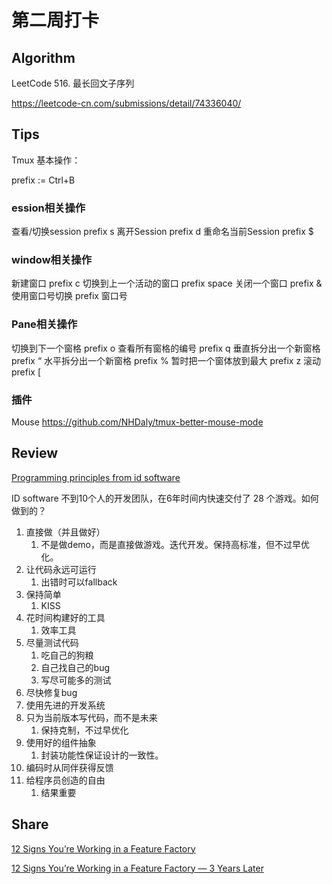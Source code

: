 # 第二周打卡

## Algorithm

LeetCode 516. 最长回文子序列

https://leetcode-cn.com/submissions/detail/74336040/

## Tips

Tmux 基本操作：

prefix := Ctrl+B

### ession相关操作
查看/切换session	prefix s
离开Session	prefix d
重命名当前Session	prefix $

### window相关操作 
新建窗口	prefix c
切换到上一个活动的窗口	prefix space
关闭一个窗口	prefix &
使用窗口号切换	prefix 窗口号

### Pane相关操作
切换到下一个窗格	prefix o
查看所有窗格的编号	prefix q
垂直拆分出一个新窗格	prefix “
水平拆分出一个新窗格	prefix %
暂时把一个窗体放到最大	prefix z
滚动 prefix [

### 插件
Mouse https://github.com/NHDaly/tmux-better-mouse-mode

## Review

[Programming principles from id software](https://blog.usejournal.com/programming-principles-from-id-software-bed83e762210)

ID software 不到10个人的开发团队，在6年时间内快速交付了 28 个游戏。如何做到的？

1. 直接做（并且做好）
    1. 不是做demo，而是直接做游戏。迭代开发。保持高标准，但不过早优化。
2. 让代码永远可运行
    1. 出错时可以fallback
3. 保持简单
    1. KISS
4. 花时间构建好的工具
    1. 效率工具
5. 尽量测试代码
    1. 吃自己的狗粮
    2. 自己找自己的bug
    3. 写尽可能多的测试
6. 尽快修复bug
7. 使用先进的开发系统
8. 只为当前版本写代码，而不是未来
    1. 保持克制，不过早优化
9. 使用好的组件抽象
    1. 封装功能性保证设计的一致性。
10. 编码时从同伴获得反馈
11. 给程序员创造的自由
    1. 结果重要

## Share

[12 Signs You’re Working in a Feature Factory](https://cutle.fish/blog/12-signs-youre-working-in-a-feature-factory)

[12 Signs You’re Working in a Feature Factory — 3 Years Later](https://amplitude.com/blog/12-signs-youre-working-in-a-feature-factory-3-years-later)
